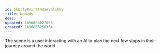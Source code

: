 ```yaml
---
id: 5kbsly8virtt4daevalxhkv
title: Nomads
desc: ''
updated: 1696866027053
created: 1696865256354
---
```

The scene is a user interacting with an AI to plan the next few stops in their journey around the world.
